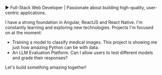▶️  Full-Stack Web Developer | Passionate about building high-quality, user-centric applications.

I have a strong foundation in Angular, ReactJS and React Native. I'm constantly learning and exploring new technologies. 
Projects I'm focused on at the moment:

- Training a model to classify medical images. This project is showing me just how amazing Python can be with data.
- An LLM Evaluation Platform. Can I allow users to test different models and grade their responses?

Let's build something amazing together!

<!---
zafarsaad/zafarsaad is a ✨ special ✨ repository because its `README.md` (this file) appears on your GitHub profile.
You can click the Preview link to take a look at your changes.
--->
